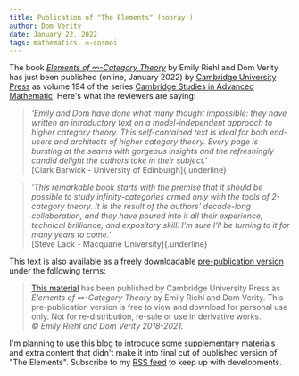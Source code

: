 ```yaml
---
title: Publication of "The Elements" (hooray!)
author: Dom Verity
date: January 22, 2022
tags: mathematics, ∞-cosmoi
---
```


The book [*Elements of ∞-Category Theory*](https://www.cambridge.org/core/books/elements-of-category-theory/DAC48C449AB8C2C1B1E528A49D27FC6D) by Emily Riehl and Dom Verity has just been published (online, January 2022) by [Cambridge University Press](https://www.cambridge.org) as volume 194 of the series [Cambridge Studies in Advanced Mathematic](https://www.cambridge.org/core/series/cambridge-studies-in-advanced-mathematics/0A5F361E5A5E9D3EFE58F53613C0D307). Here's what the reviewers are saying:

> *'Emily and Dom have done what many thought impossible: they have written an introductory text on a model-independent approach to higher category theory. This self-contained text is ideal for both end-users and architects of higher category theory. Every page is bursting at the seams with gorgeous insights and the refreshingly candid delight the authors take in their subject.'*\
> [Clark Barwick - University of Edinburgh]{.underline}

<!--more-->

> *'This remarkable book starts with the premise that it should be possible to study infinity-categories armed only with the tools of 2-category theory. It is the result of the authors' decade-long collaboration, and they have poured into it all their experience, technical brilliance, and expository skill. I’m sure I’ll be turning to it for many years to come.'*\
> [Steve Lack - Macquarie University]{.underline}

This text is also available as a freely downloadable [pre-publication version](https://emilyriehl.github.io/files/elements.pdf) under the following terms:

> [This material](https://emilyriehl.github.io/files/elements.pdf) has been published by Cambridge University Press as *Elements of ∞-Category Theory* by Emily Riehl and Dom Verity. This pre-publication version is free to view and download for personal use only. Not for re-distribution, re-sale or use in derivative works.\
> *© Emily Riehl and Dom Verity 2018-2021.*

I'm planning to use this blog to introduce some supplementary materials and extra content that didn't make it into final cut of published version of "The Elements". Subscribe to my [RSS feed](/rss.xml) to keep up with developments.
